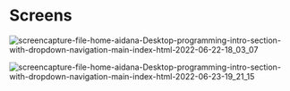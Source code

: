 # Screens
![screencapture-file-home-aidana-Desktop-programming-intro-section-with-dropdown-navigation-main-index-html-2022-06-22-18_03_07](https://user-images.githubusercontent.com/65579693/175024618-5182d12b-3eb0-4ad3-8605-e4186af779fe.png)

![screencapture-file-home-aidana-Desktop-programming-intro-section-with-dropdown-navigation-main-index-html-2022-06-23-19_21_15](https://user-images.githubusercontent.com/65579693/175309696-06823abf-8dfc-47af-b669-617bddcf67ce.png)
